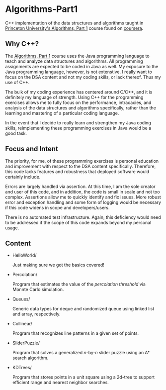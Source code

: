 # Algorithms-Part1

C++ implementation of the data structures and algorithms taught in [Princeton University's Algorithms, Part 1](https://www.coursera.org/learn/algorithms-part1) course found on [coursera](https://www.coursera.org/).

## Why C++?

The [Algorithms, Part 1](https://www.coursera.org/learn/algorithms-part1) course uses the Java programming language to teach and analyze data structures and algorithms. All programming assignments are expected to be coded in Java as well. My exposure to the Java programming language, however, is not extenstive. I really want to focus on the DSA content and not my coding skills, or lack thereof. Thus my use of C++.

The bulk of my coding experience has centered around C/C++, and it is definitely my language of strength. Using C++ for the programming exercises allows me to fully focus on the performance, intracacies, and analysis of the data structures and algorithms specifically, rather than the learning and mastering of a particular coding language.

In the event that I decide to really learn and strengthen my Java coding skills, reimplementing these programming exercises in Java would be a good task.

## Focus and Intent

The priority, for me, of these programming exercises is personal education and improvement with respect to the DSA content specifically. Therefore, this code lacks features and robustness that deployed software would certainly include.

Errors are largely handled via assertion. At this time, I am the sole creator and user of this code, and in addition, the code is small in scale and not too complex. Assertions allow me to quickly identify and fix issues. More robust error and exception handling and some form of logging would be necessary if this code widens in scope and developers/users.

There is no automated test infrastructure. Again, this deficiency would need to be addressed if the scope of this code expands beyond my personal usage. 

## Content

- HelloWorld/
  
  Just making sure we got the basics covered!

- Percolation/
  
  Program that estimates the value of the *percolation threshold* via Monnte Carlo simulation.

- Queues/
  
  Generic data types for deque and randomized queue using linked list and array, respectively.

- Collinear/
  
  Program that recognizes line patterns in a given set of points.

- SliderPuzzle/

  Program that solves a generalized $`n`$-by-$`n`$ slider puzzle using an A* search algorithm.

- KDTrees/

  Program that stores points in a unit square using a 2d-tree to support efficient range and nearest neighbor searches.
